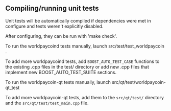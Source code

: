 Compiling/running unit tests
------------------------------------

Unit tests will be automatically compiled if dependencies were met in configure
and tests weren't explicitly disabled.

After configuring, they can be run with 'make check'.

To run the worldpaycoind tests manually, launch src/test/test_worldpaycoin .

To add more worldpaycoind tests, add `BOOST_AUTO_TEST_CASE` functions to the existing
.cpp files in the test/ directory or add new .cpp files that
implement new BOOST_AUTO_TEST_SUITE sections.

To run the worldpaycoin-qt tests manually, launch src/qt/test/worldpaycoin-qt_test

To add more worldpaycoin-qt tests, add them to the `src/qt/test/` directory and
the `src/qt/test/test_main.cpp` file.
